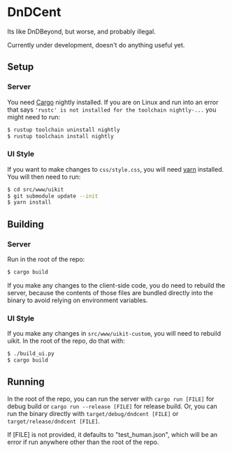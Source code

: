 # DnDCent

Its like DnDBeyond, but worse, and probably illegal.

Currently under development, doesn't do anything useful yet.

## Setup

### Server

You need [Cargo](https://doc.rust-lang.org/cargo/index.html) nightly installed. If you are on Linux and run into an error that says `'rustc' is not installed for the toolchain nightly-...` you might need to run:

```bash
$ rustup toolchain uninstall nightly
$ rustup toolchain install nightly
```

### UI Style

If you want to make changes to `css/style.css`, you will need [yarn](https://yarnpkg.com/) installed. You will then need to run:

```bash
$ cd src/www/uikit
$ git submodule update --init
$ yarn install
```

## Building

### Server

Run in the root of the repo:

```bash
$ cargo build
```

If you make any changes to the client-side code, you do need to rebuild the server, because the contents of those files are bundled directly into the binary to avoid relying on environment variables.

### UI Style

If you make any changes in `src/www/uikit-custom`, you will need to rebuild uikit. In the root of the repo, do that with:

```bash
$ ./build_ui.py
$ cargo build
```

## Running

In the root of the repo, you can run the server with `cargo run [FILE]` for debug build or `cargo run --release [FILE]` for release build. Or, you can run the binary directly with `target/debug/dndcent [FILE]` or `target/release/dndcent [FILE]`.

If [FILE] is not provided, it defaults to "test_human.json", which will be an error if run anywhere other than the root of the repo.
